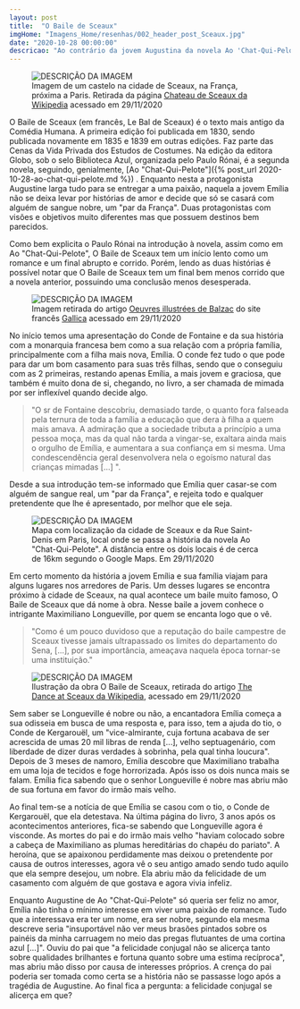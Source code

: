 ```yaml
---
layout: post
title:  "O Baile de Sceaux"
imgHome: "Imagens_Home/resenhas/002_header_post_Sceaux.jpg"
date: "2020-10-28 00:00:00"
descricao: "Ao contrário da jovem Augustina da novela Ao 'Chat-Qui-Pelote', a graciosa Emília não tem intenção de viver uma paixão daquelas que só são vistas nos romances, ela só quer se tornar uma nobre se casando cum um 'par da França'."
---
```


<figure class="image">
  <img src="{{site.baseurl}}/images_posts/002-o-baile-de-sceaux/Chateau_de_Sceaux.jpg" alt="DESCRIÇÃO DA IMAGEM">
  <figcaption>Imagem de um castelo na cidade de Sceaux, na França, próxima a Paris. Retirada da página <a target="_blank" href="https://en.wikipedia.org/wiki/Ch%C3%A2teau_de_Sceaux">Chateau de Sceaux da Wikipedia</a> acessado em 29/11/2020</figcaption>
</figure>

O Baile de Sceaux (em francês, Le Bal de Sceaux) é o texto mais antigo da Comédia Humana.  A primeira edição foi publicada em 1830, sendo publicada novamente em 1835 e 1839 em outras edições. Faz parte das Cenas da Vida Privada dos Estudos de Costumes. Na edição da editora Globo, sob o selo Biblioteca Azul, organizada pelo Paulo Rónai, é a segunda novela, seguindo, genialmente,  [Ao "Chat-Qui-Pelote"]({% post_url 2020-10-28-ao-chat-qui-pelote.md %}) . Enquanto nesta a protagonista Augustine larga tudo para se entregar a uma paixão, naquela a jovem Emília não se deixa levar por histórias de amor e decide que só se casará com alguém de sangue nobre, um "par da França". Duas protagonistas com visões e objetivos muito diferentes mas que possuem destinos bem parecidos.

Como bem explicita o Paulo Rónai na introdução à novela, assim como em Ao "Chat-Qui-Pelote", O Baile de Sceaux tem um início lento como um romance e um final abrupto e corrido. Porém, lendo as duas histórias é possível notar que O Baile de Sceaux tem um final bem menos corrido que a novela anterior, possuindo uma conclusão menos desesperada.

<figure class="image">
  <img src="{{site.baseurl}}/images_posts/002-o-baile-de-sceaux/Emilia.jpg" alt="DESCRIÇÃO DA IMAGEM">
  <figcaption>Imagem retirada do artigo <a target="_blank" href="https://gallica.bnf.fr/ark:/12148/bpt6k116914q/f311.item.r=bal+sceaux.langES.zoom">Oeuvres illustrées de Balzac</a> do site francês <a target="_blank" href="https://gallica.bnf.fr/accueil/fr/content/accueil-fr?mode=desktop">Gallica</a> acessado em 29/11/2020</figcaption>
</figure>

No início temos uma apresentação do Conde de Fontaine e da sua história com a monarquia francesa bem como a sua relação com a própria família, principalmente com a filha mais nova, Emília. O conde fez tudo o que pode para dar um bom casamento para suas três filhas, sendo que o conseguiu com as 2 primeiras, restando apenas Emília, a mais jovem e graciosa, que também é muito dona de si, chegando, no livro, a ser chamada de mimada por ser inflexível quando decide algo.

> "O sr de Fontaine descobriu, demasiado tarde, o quanto fora falseada pela ternura de toda a família a educação que dera à filha a quem mais amava. A admiração que a sociedade tributa a princípio a uma pessoa moça, mas da qual não tarda a vingar-se, exaltara ainda mais o orgulho de Emília, e aumentara a sua confiança em si mesma. Uma condescendência geral desenvolvera nela o egoísmo natural das crianças mimadas [...] ".

Desde a sua introdução tem-se informado que Emília quer casar-se com alguém de sangue real, um "par da França", e rejeita todo e qualquer pretendente que lhe é apresentado, por melhor que ele seja.

<figure class="image">
  <img src="{{site.baseurl}}/images_posts/002-o-baile-de-sceaux/Mapa.png" alt="DESCRIÇÃO DA IMAGEM">
  <figcaption>Mapa com localização da cidade de Sceaux e da Rue Saint-Denis em Paris, local onde se passa a história da novela Ao "Chat-Qui-Pelote". A distância entre os dois locais é de cerca de 16km segundo o Google Maps. Em 29/11/2020</figcaption>
</figure>

Em certo momento da história a jovem Emília e sua família viajam para alguns lugares nos arredores de Paris. Um desses lugares se encontra próximo à cidade de Sceaux, na qual acontece um baile muito famoso, O Baile de Sceaux que dá nome à obra. Nesse baile a jovem conhece o intrigante Maximiliano Longueville, por quem se encanta logo que o vê.

>"Como é um pouco duvidoso que a reputação do baile campestre de Sceaux tivesse jamais ultrapassado os limites do departamento do Sena, [...], por sua importância, ameaçava naquela época tornar-se uma instituição."

<figure class="image">
  <img src="{{site.baseurl}}/images_posts/002-o-baile-de-sceaux/BalzacBaileSceaux.jpg" alt="DESCRIÇÃO DA IMAGEM">
  <figcaption>Ilustração da obra O Baile de Sceaux, retirada do artigo <a target="_blank" href="https://en.wikipedia.org/wiki/Le_Bal_de_Sceaux#/media/File:BalzacDanceSceaux.jpg">The Dance at Sceaux da Wikipedia</a>, acessado em 29/11/2020</figcaption>
</figure>

Sem saber se Longueville é nobre ou não, a encantadora Emília começa a sua odisseia em busca de uma resposta e, para isso, tem a ajuda do tio, o Conde de Kergarouël, um "vice-almirante, cuja fortuna acabava de ser acrescida de umas 20 mil libras de renda [...], velho septuagenário, com liberdade de dizer duras verdades à sobrinha, pela qual tinha loucura". Depois de 3 meses de namoro, Emília descobre que Maximiliano trabalha em uma loja de tecidos e foge horrorizada. Após isso os dois nunca mais se falam. Emília fica sabendo que o senhor Longueville é nobre mas abriu mão de sua fortuna em favor do irmão mais velho.

Ao final tem-se a notícia de que Emília se casou com o tio, o Conde de Kergarouël, que ela detestava. Na última página do livro, 3 anos após os acontecimentos anteriores, fica-se sabendo que Longueville agora é visconde. As mortes do pai e do irmão mais velho "haviam colocado sobre a cabeça de Maximiliano as plumas hereditárias do chapéu do pariato". A heroína, que se apaixonou perdidamente mas deixou o pretendente por causa de outros interesses, agora vê o seu antigo amado sendo tudo aquilo que ela sempre desejou, um nobre. Ela abriu mão da felicidade de um casamento com alguém de que gostava e agora vivia infeliz.

Enquanto Augustine de Ao "Chat-Qui-Pelote" só queria ser feliz no amor, Emília não tinha o mínimo interesse em viver uma paixão de romance. Tudo que a interessava era ter um nome, era ser nobre, segundo ela mesma descreve seria "insuportável não ver meus brasões pintados sobre os painéis da minha carruagem no meio das pregas flutuantes de uma cortina azul [...]". Ouviu do pai que "a felicidade conjugal não se alicerça tanto sobre qualidades brilhantes e fortuna quanto sobre uma estima recíproca", mas abriu mão disso por causa de interesses próprios. A crença do pai poderia ser tomada como certa se a história não se passasse logo após a tragédia de Augustine. Ao final fica a pergunta: a felicidade conjugal se alicerça em que?